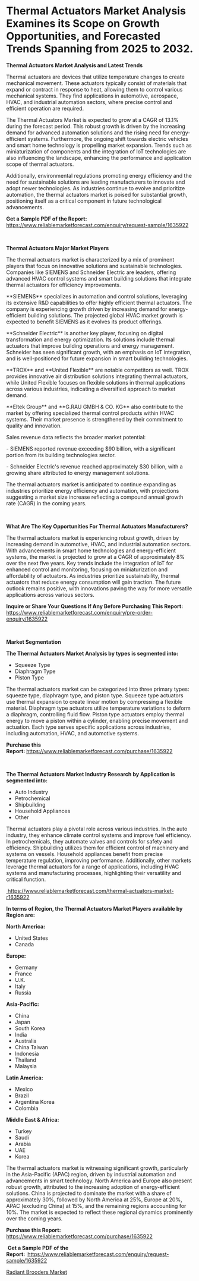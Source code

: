 <p><h1>Thermal Actuators Market Analysis Examines its Scope on Growth Opportunities, and Forecasted Trends Spanning from 2025 to 2032.</h1></p><p><strong>Thermal Actuators Market Analysis and Latest Trends</strong></p>
<p><p>Thermal actuators are devices that utilize temperature changes to create mechanical movement. These actuators typically consist of materials that expand or contract in response to heat, allowing them to control various mechanical systems. They find applications in automotive, aerospace, HVAC, and industrial automation sectors, where precise control and efficient operation are required.</p><p>The Thermal Actuators Market is expected to grow at a CAGR of 13.1% during the forecast period. This robust growth is driven by the increasing demand for advanced automation solutions and the rising need for energy-efficient systems. Furthermore, the ongoing shift towards electric vehicles and smart home technology is propelling market expansion. Trends such as miniaturization of components and the integration of IoT technologies are also influencing the landscape, enhancing the performance and application scope of thermal actuators.</p><p>Additionally, environmental regulations promoting energy efficiency and the need for sustainable solutions are leading manufacturers to innovate and adopt newer technologies. As industries continue to evolve and prioritize automation, the thermal actuators market is poised for substantial growth, positioning itself as a critical component in future technological advancements.</p></p>
<p><strong>Get a Sample PDF of the Report:&nbsp;</strong> <a href="https://www.reliablemarketforecast.com/enquiry/request-sample/1635922?utm_campaign=2274&utm_medium=2&utm_source=Github&utm_content=ia&utm_term=16022025&utm_id=thermal-actuators">https://www.reliablemarketforecast.com/enquiry/request-sample/1635922</a></p>
<p>&nbsp;</p>
<p><strong>Thermal Actuators Major Market Players</strong></p>
<p><p>The thermal actuators market is characterized by a mix of prominent players that focus on innovative solutions and sustainable technologies. Companies like SIEMENS and Schneider Electric are leaders, offering advanced HVAC control systems and smart building solutions that integrate thermal actuators for efficiency improvements.</p><p>**SIEMENS** specializes in automation and control solutions, leveraging its extensive R&D capabilities to offer highly efficient thermal actuators. The company is experiencing growth driven by increasing demand for energy-efficient building solutions. The projected global HVAC market growth is expected to benefit SIEMENS as it evolves its product offerings.</p><p>**Schneider Electric** is another key player, focusing on digital transformation and energy optimization. Its solutions include thermal actuators that improve building operations and energy management. Schneider has seen significant growth, with an emphasis on IoT integration, and is well-positioned for future expansion in smart building technologies.</p><p>**TROX** and **United Flexible** are notable competitors as well. TROX provides innovative air distribution solutions integrating thermal actuators, while United Flexible focuses on flexible solutions in thermal applications across various industries, indicating a diversified approach to market demand.</p><p>**Eltek Group** and **G.RAU GMBH & CO. KG** also contribute to the market by offering specialized thermal control products within HVAC systems. Their market presence is strengthened by their commitment to quality and innovation.</p><p>Sales revenue data reflects the broader market potential: </p><p>- SIEMENS reported revenue exceeding $90 billion, with a significant portion from its building technologies sector.</p><p>- Schneider Electric's revenue reached approximately $30 billion, with a growing share attributed to energy management solutions.</p><p>The thermal actuators market is anticipated to continue expanding as industries prioritize energy efficiency and automation, with projections suggesting a market size increase reflecting a compound annual growth rate (CAGR) in the coming years.</p></p>
<p>&nbsp;</p>
<p><strong>What Are The Key Opportunities For Thermal Actuators Manufacturers?</strong></p>
<p><p>The thermal actuators market is experiencing robust growth, driven by increasing demand in automotive, HVAC, and industrial automation sectors. With advancements in smart home technologies and energy-efficient systems, the market is projected to grow at a CAGR of approximately 8% over the next five years. Key trends include the integration of IoT for enhanced control and monitoring, focusing on miniaturization and affordability of actuators. As industries prioritize sustainability, thermal actuators that reduce energy consumption will gain traction. The future outlook remains positive, with innovations paving the way for more versatile applications across various sectors.</p></p>
<p><strong>Inquire or Share Your Questions If Any Before Purchasing This Report:</strong> <a href="https://www.reliablemarketforecast.com/enquiry/pre-order-enquiry/1635922?utm_campaign=2274&utm_medium=2&utm_source=Github&utm_content=ia&utm_term=16022025&utm_id=thermal-actuators">https://www.reliablemarketforecast.com/enquiry/pre-order-enquiry/1635922</a></p>
<p>&nbsp;</p>
<p><strong>Market Segmentation</strong></p>
<p><strong>The Thermal Actuators Market Analysis by types is segmented into:</strong></p>
<p><ul><li>Squeeze Type</li><li>Diaphragm Type</li><li>Piston Type</li></ul></p>
<p><p>The thermal actuators market can be categorized into three primary types: squeeze type, diaphragm type, and piston type. Squeeze type actuators use thermal expansion to create linear motion by compressing a flexible material. Diaphragm type actuators utilize temperature variations to deform a diaphragm, controlling fluid flow. Piston type actuators employ thermal energy to move a piston within a cylinder, enabling precise movement and actuation. Each type serves specific applications across industries, including automation, HVAC, and automotive systems.</p></p>
<p><strong>Purchase this Report:&nbsp;</strong><a href="https://www.reliablemarketforecast.com/purchase/1635922?utm_campaign=2274&utm_medium=2&utm_source=Github&utm_content=ia&utm_term=16022025&utm_id=thermal-actuators">https://www.reliablemarketforecast.com/purchase/1635922</a></p>
<p>&nbsp;</p>
<p><strong>The Thermal Actuators Market Industry Research by Application is segmented into:</strong></p>
<p><ul><li>Auto Industry</li><li>Petrochemical</li><li>Shipbuilding</li><li>Household Appliances</li><li>Other</li></ul></p>
<p><p>Thermal actuators play a pivotal role across various industries. In the auto industry, they enhance climate control systems and improve fuel efficiency. In petrochemicals, they automate valves and controls for safety and efficiency. Shipbuilding utilizes them for efficient control of machinery and systems on vessels. Household appliances benefit from precise temperature regulation, improving performance. Additionally, other markets leverage thermal actuators for a range of applications, including HVAC systems and manufacturing processes, highlighting their versatility and critical function.</p></p>
<p><a href="https://www.reliablemarketforecast.com/thermal-actuators-market-r1635922?utm_campaign=2274&utm_medium=2&utm_source=Github&utm_content=ia&utm_term=16022025&utm_id=thermal-actuators">&nbsp;https://www.reliablemarketforecast.com/thermal-actuators-market-r1635922</a></p>
<p><strong>In terms of Region, the Thermal Actuators Market Players available by Region are:</strong></p>
<p>
    <p> <strong> North America: </strong>
        <ul>
            <li>United States</li>
            <li>Canada</li>
        </ul>
        </p> 
    <p> <strong> Europe: </strong>
        <ul>
            <li>Germany</li>
            <li>France</li>
            <li>U.K.</li>
            <li>Italy</li>
            <li>Russia</li>
        </ul>
        </p> 
    <p> <strong> Asia-Pacific: </strong>
        <ul>
            <li>China</li>
            <li>Japan</li>
            <li>South Korea</li>
            <li>India</li>
            <li>Australia</li>
            <li>China Taiwan</li>
            <li>Indonesia</li>
            <li>Thailand</li>
            <li>Malaysia</li>
        </ul>
        </p> 
    <p> <strong> Latin America: </strong>
        <ul>
            <li>Mexico</li>
            <li>Brazil</li>
            <li>Argentina Korea</li>
            <li>Colombia</li>
        </ul>
        </p> 
    <p> <strong> Middle East & Africa: </strong>
        <ul>
            <li>Turkey</li>
            <li>Saudi</li>
            <li>Arabia</li>
            <li>UAE</li>
            <li>Korea</li>
        </ul>
    </p>
    </p>
<p><p>The thermal actuators market is witnessing significant growth, particularly in the Asia-Pacific (APAC) region, driven by industrial automation and advancements in smart technology. North America and Europe also present robust growth, attributed to the increasing adoption of energy-efficient solutions. China is projected to dominate the market with a share of approximately 30%, followed by North America at 25%, Europe at 20%, APAC (excluding China) at 15%, and the remaining regions accounting for 10%. The market is expected to reflect these regional dynamics prominently over the coming years.</p></p>
<p><strong>Purchase this Report: </strong><a href="https://www.reliablemarketforecast.com/purchase/1635922?utm_campaign=2274&utm_medium=2&utm_source=Github&utm_content=ia&utm_term=16022025&utm_id=thermal-actuators">https://www.reliablemarketforecast.com/purchase/1635922</a></p>
<p>&nbsp;<strong>Get a Sample PDF of the Report:&nbsp;&nbsp;</strong><a href="https://www.reliablemarketforecast.com/enquiry/request-sample/1635922?utm_campaign=2274&utm_medium=2&utm_source=Github&utm_content=ia&utm_term=16022025&utm_id=thermal-actuators">https://www.reliablemarketforecast.com/enquiry/request-sample/1635922</a></p>
<p><strong></strong></p>
<p><p><a href="https://github.com/dierdrecrichton210/Market-Research-Report-List-1/blob/main/radiant-brooders-market.md?utm_campaign=2274&utm_medium=2&utm_source=Github&utm_content=ia&utm_term=16022025&utm_id=thermal-actuators">Radiant Brooders Market</a></p></p>